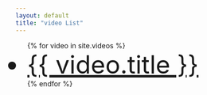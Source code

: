```yaml
---
layout: default
title: "video List"
---
```


<ul>
{% for video in site.videos %}
  <li style="font-size: 50px;">
    <a href="{{ site.baseurl }}{{ video.url }}">{{ video.title }}</a>
  </li>
{% endfor %}
</ul>
